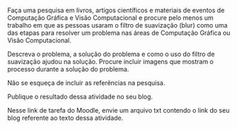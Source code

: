 Faça uma pesquisa em livros, artigos científicos e materiais de eventos de Computação Gráfica e Visão Computacional e procure pelo menos um trabalho em que as pessoas usaram o filtro de suavização (blur) como uma das etapas para resolver um problema nas áreas de Computação Gráfica ou Visão Computacional.

Descreva o problema, a solução do problema e como o uso do filtro de suavização ajudou na solução. Procure incluir imagens que mostram o processo durante a solução do problema.

Não se esqueça de incluir as referências na pesquisa.

Publique o resultado dessa atividade no seu blog.

Nesse link de tarefa do Moodle, envie um arquivo txt contendo o link do seu blog referente ao texto dessa atividade.
